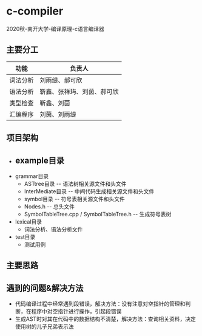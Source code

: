 # c-compiler
2020秋-南开大学-编译原理-c语言编译器

## 主要分工

| 功能     | 负责人                     |
| -------- | -------------------------- |
| 词法分析 | 刘雨缇、郝可欣             |
| 语法分析 | 靳鑫、张祥玙、刘茵、郝可欣 |
| 类型检查 | 靳鑫、刘茵                 |
| 汇编程序 | 刘茵、刘雨缇               |



## 项目架构

- example目录
  - 
- grammar目录
  - ASTtree目录 -- 语法树相关源文件和头文件
  - InterMediate目录 -- 中间代码生成相关源文件和头文件
  - symbol目录 -- 符号表相关源文件和头文件
  - Nodes.h -- 总头文件 
  - SymbolTableTree.cpp / SymbolTableTree.h -- 生成符号表树
- lexical目录
  - 词法分析、语法分析文件
- test目录
  - 测试用例



## 主要思路



## 遇到的问题&解决方法

- 代码编译过程中经常遇到段错误，解决方法：没有注意对空指针的管理和判断，在程序中对空指针进行操作，引起段错误
- 生成AST时对其在代码中的数据结构不清楚，解决方法：查询相关资料，决定使用树的儿子兄弟表示法